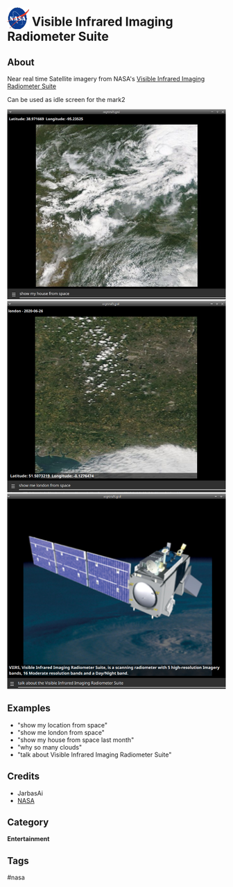# <img src='./icon.png' width='50' height='50' style='vertical-align:bottom'/> Visible Infrared Imaging Radiometer Suite


## About

Near real time Satellite imagery from NASA's [Visible Infrared Imaging Radiometer Suite](https://wiki.earthdata.nasa.gov/display/GIBS/2015/12/10/VIIRS+is+Here)
  
Can be used as idle screen for the mark2

![](gui.png)
![](gui1.png)
![](gui2.png)

## Examples
* "show my location from space"
* "show me london from space"
* "show my house from space last month"
* "why so many clouds"
* "talk about Visible Infrared Imaging Radiometer Suite"

## Credits
- JarbasAi
- [NASA](https://wiki.earthdata.nasa.gov/display/GIBS/2015/12/10/VIIRS+is+Here)

## Category
**Entertainment**

## Tags
#nasa
